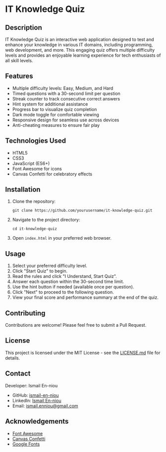 # IT Knowledge Quiz

## Description
IT Knowledge Quiz is an interactive web application designed to test and enhance your knowledge in various IT domains, including programming, web development, and more. This engaging quiz offers multiple difficulty levels and provides an enjoyable learning experience for tech enthusiasts of all skill levels.

## Features
- Multiple difficulty levels: Easy, Medium, and Hard
- Timed questions with a 30-second limit per question
- Streak counter to track consecutive correct answers
- Hint system for additional assistance
- Progress bar to visualize quiz completion
- Dark mode toggle for comfortable viewing
- Responsive design for seamless use across devices
- Anti-cheating measures to ensure fair play

## Technologies Used
- HTML5
- CSS3
- JavaScript (ES6+)
- Font Awesome for icons
- Canvas Confetti for celebratory effects

## Installation
1. Clone the repository:
   ```
   git clone https://github.com/yourusername/it-knowledge-quiz.git
   ```
2. Navigate to the project directory:
   ```
   cd it-knowledge-quiz
   ```
3. Open `index.html` in your preferred web browser.

## Usage
1. Select your preferred difficulty level.
2. Click "Start Quiz" to begin.
3. Read the rules and click "I Understand, Start Quiz".
4. Answer each question within the 30-second time limit.
5. Use the hint button if needed (available once per question).
6. Click "Next" to proceed to the following question.
7. View your final score and performance summary at the end of the quiz.

## Contributing
Contributions are welcome! Please feel free to submit a Pull Request.

## License
This project is licensed under the MIT License - see the [LICENSE.md](LICENSE.md) file for details.

## Contact
Developer: Ismail En-niou
- GitHub: [ismail-en-niou](https://github.com/ismail-en-niou)
- LinkedIn: [Ismail En-niou](https://www.linkedin.com/in/ismail-en-niou-898566275/)
- Email: ismail.enniou@gmail.com

## Acknowledgements
- [Font Awesome](https://fontawesome.com/)
- [Canvas Confetti](https://github.com/catdad/canvas-confetti)
- [Google Fonts](https://fonts.google.com/)